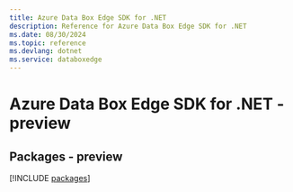 ```yaml
---
title: Azure Data Box Edge SDK for .NET
description: Reference for Azure Data Box Edge SDK for .NET
ms.date: 08/30/2024
ms.topic: reference
ms.devlang: dotnet
ms.service: databoxedge
---
```

# Azure Data Box Edge SDK for .NET - preview
## Packages - preview
[!INCLUDE [packages](data-box-edge-index.md)]